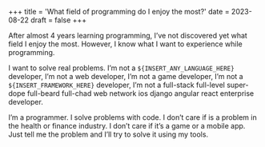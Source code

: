 +++
title = 'What field of programming do I enjoy the most?'
date = 2023-08-22
draft = false
+++

After almost 4 years learning programming, I’ve not discovered yet what field I enjoy the most. However, I know what I want to experience while programming.

I want to solve real problems. I’m not a `${INSERT_ANY_LANGUAGE_HERE}` developer, I’m not a web developer, I’m not a game developer, I’m not a `${INSERT_FRAMEWORK_HERE}` developer, I’m not a full-stack full-level super-dope full-beard full-chad web network ios django angular react enterprise developer.

I’m a programmer. I solve problems with code. I don’t care if is a problem in the health or finance industry. I don’t care if it’s a game or a mobile app. Just tell me the problem and I’ll try to solve it using my tools.
